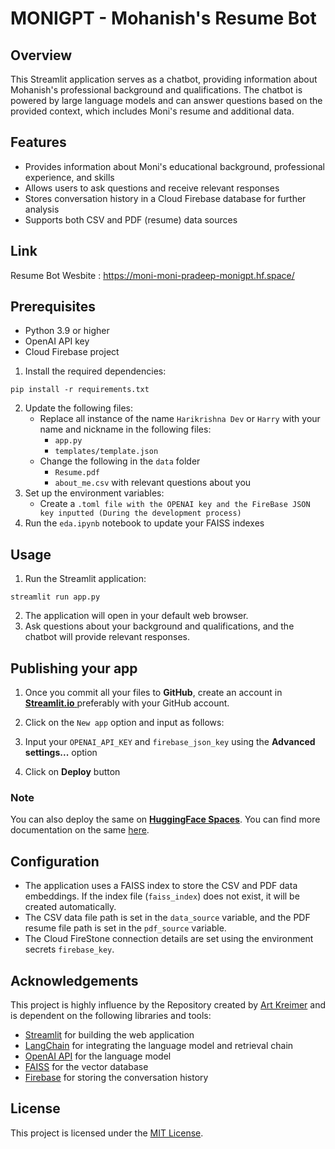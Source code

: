 # MONIGPT - Mohanish's Resume Bot

## Overview

This Streamlit application serves as a chatbot, providing information about Mohanish's professional background and qualifications. The chatbot is powered by large language models and can answer questions based on the provided context, which includes Moni's resume and additional data.

## Features

- Provides information about Moni's educational background, professional experience, and skills
- Allows users to ask questions and receive relevant responses
- Stores conversation history in a Cloud Firebase database for further analysis
- Supports both CSV and PDF (resume) data sources

## Link

Resume Bot Wesbite : https://moni-moni-pradeep-monigpt.hf.space/

## Prerequisites

- Python 3.9 or higher
- OpenAI API key
- Cloud Firebase project


1. Install the required dependencies:

```
pip install -r requirements.txt
```

2. Update the following files:
   * Replace all instance of the name `Harikrishna Dev` or `Harry` with your name and nickname in the following files:
     * `app.py`
     * ``templates/template.json``
   * Change the following in the `data` folder
     * `Resume.pdf`
     * `about_me.csv` with relevant questions about you
3. Set up the environment variables:
   - Create a `.toml file with the OPENAI key and the FireBase JSON key inputted (During the development process)`
4. Run the `eda.ipynb` notebook to update your FAISS indexes

## Usage

1. Run the Streamlit application:

```
streamlit run app.py
```

2. The application will open in your default web browser.
3. Ask questions about your background and qualifications, and the chatbot will provide relevant responses.

## Publishing your app

1. Once you commit all your files to **GitHub**, create an account in [**Streamlit.io** ](https://share.streamlit.io/)preferably with your GitHub account.
2. Click on the `New app` option and input as follows:

  
3. Input your `OPENAI_API_KEY` and `firebase_json_key` using the **Advanced settings...** option

   
4. Click on **Deploy** button

### Note

You can also deploy the same on **[HuggingFace Spaces](https://huggingface.co/spaces)**. You can find more documentation on the same [here](https://huggingface.co/docs/hub/en/spaces-sdks-streamlit).

## Configuration

- The application uses a FAISS index to store the CSV and PDF data embeddings. If the index file (`faiss_index`) does not exist, it will be created automatically.
- The CSV data file path is set in the `data_source` variable, and the PDF resume file path is set in the `pdf_source` variable.
- The Cloud FireStone connection details are set using the environment secrets `firebase_key`.

## Acknowledgements

This project is highly influence by the Repository created by [Art Kreimer](https://github.com/kredar) and is dependent on the following libraries and tools:

- [Streamlit](https://streamlit.io/) for building the web application
- [LangChain](https://langchain.com/) for integrating the language model and retrieval chain
- [OpenAI API](https://openai.com/) for the language model
- [FAISS](https://github.com/facebookresearch/faiss) for the vector database
- [Firebase](https://firebase.google.com/) for storing the conversation history

## License

This project is licensed under the [MIT License](LICENSE).
